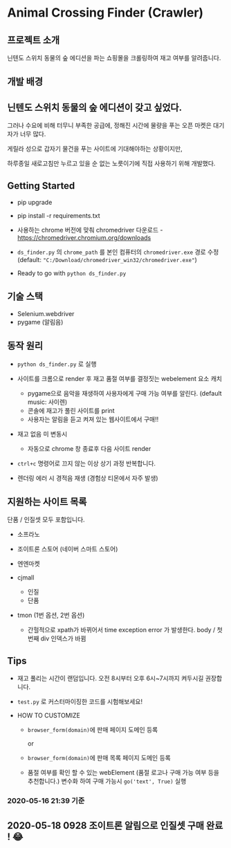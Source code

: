 # Animal Crossing Finder (Crawler)

## 프로젝트 소개

닌텐도 스위치 동물의 숲 에디션을 파는 쇼핑몰을 크롤링하여 재고 여부를 알려줍니다.



## 개발 배경

## 닌텐도 스위치 동물의 숲 에디션이 갖고 싶었다. 

그러나 수요에 비해 터무니 부족한 공급에, 정해진 시간에 물량을 푸는 오픈 마켓은 대기자가 너무 많다.

게릴라 성으로 갑자기 물건을 푸는 사이트에 기대해야하는 상황이지만,

하루종일 새로고침만 누르고 있을 순 없는 노릇이기에 직접 사용하기 위해 개발했다.



## Getting Started

- pip upgrade

- pip install -r requirements.txt

- 사용하는 chrome 버전에 맞춰 chromedriver 다운로드 - https://chromedriver.chromium.org/downloads

- `ds_finder.py`  의  `chrome_path` 를 본인 컴퓨터의 `chromedriver.exe` 경로 수정 
  (default: `"C:/Download/chromedriver_win32/chromedriver.exe"`)

- Ready to go with `python ds_finder.py` 

  

## 기술 스택

- Selenium.webdriver
- pygame (알림음)



## 동작 원리

- `python ds_finder.py` 로 실행

- 사이트를 크롬으로 render 후 재고 품절 여부를 결정짓는 webelement 요소 캐치
  - pygame으로 음악을 재생하여 사용자에게 구매 가능 여부를 알린다. (default music: 사이렌)
  - 콘솔에 재고가 풀린 사이트를 print
  - 사용자는 알림을 듣고 켜져 있는 웹사이트에서 구매!!
  
- 재고 없음 미 변동시
  
  - 자동으로 chrome 창 종료후 다음 사이트 render
  
- `ctrl+c` 명령어로 끄지 않는 이상 상기 과정 반복합니다.

- 렌더링 에러 시 경적음 재생 (경험상 티몬에서 자주 발생)

  

## 지원하는 사이트 목록 

단품 / 인질셋 모두 포함입니다.

- 소프라노

- 조이트론 스토어 (네이버 스마트 스토어)

- 엔엔마켓

- cjmall
  - 인질
  - 단품 
  
- tmon (1번 옵션, 2번 옵션)

  - 간헐적으로 xpath가 바뀌어서 time exception error 가 발생한다. body / 첫번째 div 인덱스가 바뀜 
  



## Tips

- 재고 풀리는 시간이 랜덤입니다. 오전 8시부터 오후 6시~7시까지 켜두시길 권장합니다.

- `test.py` 로 커스터마이징한 코드를 시험해보세요!

- HOW TO CUSTOMIZE

  - `browser_form(domain)`에 판매 페이지 도메인 등록

    or

  - `browser_form(domain)`에 판매 목록 페이지 도메인 등록

  - 품절 여부를 확인 할 수 있는 webElement (품절 로고나 구매 가능 여부 등을 추천합니다.) 변수화 하여 구매 가능시  `go('text', True)` 실행

### 2020-05-16 21:39 기준 









## 2020-05-18 0928 조이트론 알림으로 인질셋 구매 완료 ! :joy: 